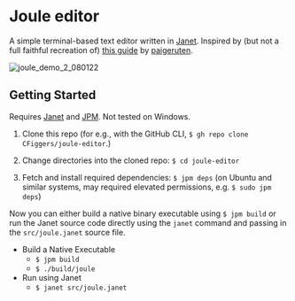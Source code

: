 # Joule editor

A simple terminal-based text editor written in [Janet](janet-lang/janet). Inspired by (but not a full faithful recreation of) [this guide](https://viewsourcecode.org/snaptoken/kilo/index.html) by [paigeruten](https://github.com/paigeruten).

![joule_demo_2_080122](https://user-images.githubusercontent.com/55862180/182345509-ad80553f-8078-4f44-b342-f0cfb1d91bb6.gif)

## Getting Started 

Requires [Janet](https://www.github.com/janet-lang/janet) and [JPM](https://www.github.com/janet-lang/jpm). Not tested on Windows.

1. Clone this repo (for e.g., with the GitHub CLI, `$ gh repo clone CFiggers/joule-editor`.)

2. Change directories into the cloned repo: `$ cd joule-editor`

3. Fetch and install required dependencies: `$ jpm deps` (on Ubuntu and similar systems, may required elevated permissions, e.g. `$ sudo jpm deps`)

Now you can either build a native binary executable using `$ jpm build` or run the Janet source code directly using the `janet` command and passing in the `src/joule.janet` source file.

- Build a Native Executable
    - `$ jpm build`
    - `$ ./build/joule`
- Run using Janet
    - `$ janet src/joule.janet`
